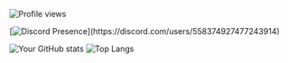 ![Profile views](https://gpvc.arturio.dev/s7k1337)

[![Discord Presence](https://lanyard-profile-readme.vercel.app/api/558374927477243914?theme=light&bg=63227d&animated=false&hideDiscrim=true&borderRadius=30px&idleMessage=prolly%20skidding%20something...)](https://discord.com/users/558374927477243914)

![Your GitHub stats](https://github-readme-stats.vercel.app/api?username=s7k1337&show_icons=true&theme=radical)
![Top Langs](https://github-readme-stats.vercel.app/api/top-langs/?username=s7k1337&layout=compact&theme=radical)
